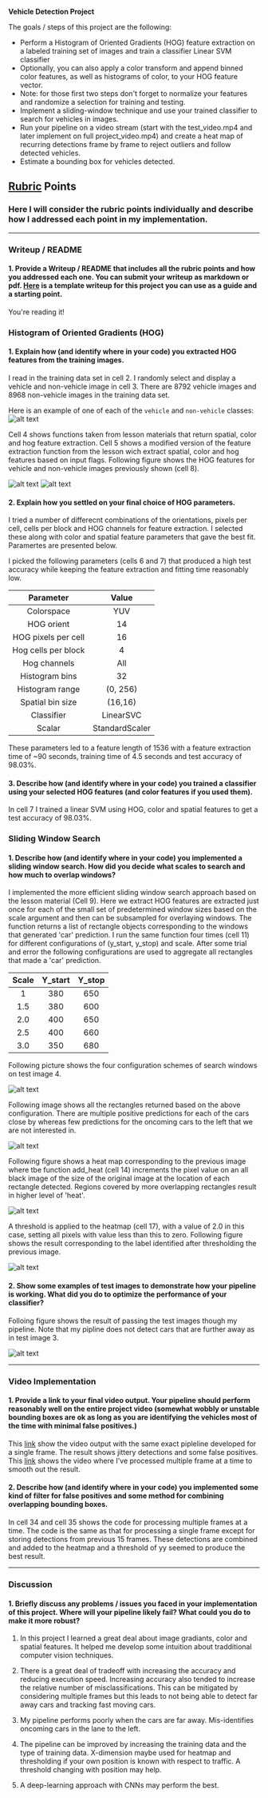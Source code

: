 **Vehicle Detection Project**

The goals / steps of this project are the following:

* Perform a Histogram of Oriented Gradients (HOG) feature extraction on a labeled training set of images and train a classifier Linear SVM classifier
* Optionally, you can also apply a color transform and append binned color features, as well as histograms of color, to your HOG feature vector. 
* Note: for those first two steps don't forget to normalize your features and randomize a selection for training and testing.
* Implement a sliding-window technique and use your trained classifier to search for vehicles in images.
* Run your pipeline on a video stream (start with the test_video.mp4 and later implement on full project_video.mp4) and create a heat map of recurring detections frame by frame to reject outliers and follow detected vehicles.
* Estimate a bounding box for vehicles detected.

[//]: # (Image References)
[image1]: ./output_images/veh_nonveh_example.jpg
[image2]: ./output_images/veh_HOG_example.jpg
[image3]: ./output_images/nonveh_HOG_example.jpg
[image4]: ./output_images/test4_all_boxes.jpg
[image5]: ./output_images/test4_boxes_raw.jpg
[image6]: ./output_images/test4_heat_box.jpg
[image7]: ./output_images/test4_thresholded.jpg
[image8]: ./output_images/test4_boxes_processed.jpg
[image9]: ./output_images/frame_pipeline_output.jpg

[video1]: ./project_out_frame3.mp4
[video2]: ./project_output_3_1.mp4


## [Rubric](https://review.udacity.com/#!/rubrics/513/view) Points
### Here I will consider the rubric points individually and describe how I addressed each point in my implementation.  

---
### Writeup / README

#### 1. Provide a Writeup / README that includes all the rubric points and how you addressed each one.  You can submit your writeup as markdown or pdf.  [Here](https://github.com/udacity/CarND-Vehicle-Detection/blob/master/writeup_template.md) is a template writeup for this project you can use as a guide and a starting point.  

You're reading it!

### Histogram of Oriented Gradients (HOG)

#### 1. Explain how (and identify where in your code) you extracted HOG features from the training images.

I read in the training data set in cell 2. I randomly select and display a vehicle and non-vehicle image in cell 3. There are 8792 vehicle images and 8968 non-vehicle images in the training data set.   

Here is an example of one of each of the `vehicle` and `non-vehicle` classes:
![alt text][image1]

Cell 4 shows functions taken from lesson materials that return spatial, color and hog feature extraction. Cell 5 shows a modified version of the feature extraction function from the lesson wich extract spatial, color and hog features based on input flags. Following figure shows the HOG features for vehicle and non-vehicle images previously shown (cell 8).

![alt text][image2]
![alt text][image3]

#### 2. Explain how you settled on your final choice of HOG parameters.

I tried a number of differecnt combinations of the orientations, pixels per cell, cells per block and HOG channels for feature extraction. I selected these along with color and spatial feature parameters that gave the best fit. Paramertes are presented below. 

I picked the following parameters (cells 6 and 7) that produced a high test accuracy while keeping the feature extraction and fitting time reasonably low. 

| Parameter     | Value         | 
|:-------------:|:-------------:| 
| Colorspace     | YUV      | 
| HOG orient    | 14     |
| HOG pixels per cell    |16   |
| Hog cells per block     | 4       |
| Hog channels     | All       |
| Histogram bins    | 32      |
| Histogram range   | (0, 256)     |
| Spatial bin size  | (16,16)      |
| Classifier  | LinearSVC      |
| Scalar  | StandardScaler     |

These parameters led to a feature length of 1536 with a feature extraction time of ~90 seconds, training time of 4.5 seconds and test accuracy of 98.03%.

#### 3. Describe how (and identify where in your code) you trained a classifier using your selected HOG features (and color features if you used them).

In cell 7 I trained a linear SVM using HOG, color and spatial features to get a test accuracy of 98.03%.

### Sliding Window Search

#### 1. Describe how (and identify where in your code) you implemented a sliding window search.  How did you decide what scales to search and how much to overlap windows?

I implemented the more efficient sliding window search approach based on the lesson material (Cell 9). Here we extract HOG features are extracted just once for each of the small set of predetermined window sizes based on the scale argument and then can be subsampled for overlaying windows. The function returns a list of rectangle objects corresponding to the windows that generated 'car' prediction. I run the same function four times (cell 11) for different configurations of (y_start, y_stop) and scale. After some trial and error the following configurations are used to aggregate all rectangles that made a 'car' prediction.

|Scale     | Y_start    |  Y_stop |
|:--------:|:----------:|:-------:|
|1         |380         | 650     |
|1.5       |380         | 600     |
|2.0       |400         | 650     |
|2.5       |400         | 660     |
|3.0       |350         | 680     |

Following picture shows the four configuration schemes of search windows on test image 4.

![alt text][image4]

Following image shows all the rectangles returned based on the above configuration. There are multiple positive predictions for each of the cars close by whereas few predictions for the oncoming cars to the left that we are not interested in.

![alt text][image5]

Following figure shows a heat map corresponding to the previous image where tbe function add_heat (cell 14) increments the pixel value on an all black image of the size of the original image at the location of each rectangle detected. Regions covered by more overlapping rectangles result in higher level of 'heat'.

![alt text][image6]

A threshold is applied to the heatmap (cell 17), with a value of 2.0 in this case, setting all pixels with value less than this to zero. Following figure shows the result corresponding to the label identified after thresholding the previous image.

![alt text][image7]


#### 2. Show some examples of test images to demonstrate how your pipeline is working.  What did you do to optimize the performance of your classifier?

Folloing figure shows the result of passing the test images though my pipeline. Note that my pipline does not detect cars that are further away as in test image 3.

![alt text][image8]

---

### Video Implementation

#### 1. Provide a link to your final video output.  Your pipeline should perform reasonably well on the entire project video (somewhat wobbly or unstable bounding boxes are ok as long as you are identifying the vehicles most of the time with minimal false positives.)
This [link](./project_out_frame3.mp4) show the video output with the same exact pipleline developed for a single frame. The result shows jittery detections and some false positives. This [link](./project_output_3_1.mp4) shows the video where I've processed multiple frame at a time to smooth out the result. 


#### 2. Describe how (and identify where in your code) you implemented some kind of filter for false positives and some method for combining overlapping bounding boxes.

In cell 34 and cell 35 shows the code for processing multiple frames at a time. The code is the same as that for processing a single frame except for storing detections from previous 15 frames. These detections are combined and added to the heatmap and a threshold of yy seemed to produce the best result. 

---

### Discussion

#### 1. Briefly discuss any problems / issues you faced in your implementation of this project.  Where will your pipeline likely fail?  What could you do to make it more robust?

1. In this project I learned a great deal about image gradiants, color and spatial features. It helped me develop some intuition about tradditional computer vision techniques. 

2. There is a great deal of tradeoff with increasing the accuracy and reducing execution speed. Increasing accuracy also tended to increase the relative number of misclassifications. This can be mitigated by considering multiple frames but this leads to not being able to detect far away cars and tracking fast moving cars.

3. My pipeline performs poorly when the cars are far away. Mis-identifies oncoming cars in the lane to the left.

4. The pipeline can be improved by increasing the training data and the type of training data. X-dimension maybe used for heatmap and thresholding if your own position is known with respect to traffic. A threshold changing with position may help.

5. A deep-learning approach with CNNs may perform the best.
